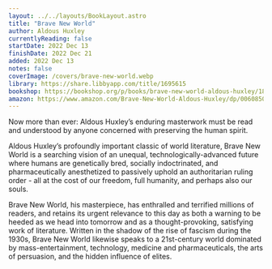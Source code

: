 ```yaml
---
layout: ../../layouts/BookLayout.astro
title: "Brave New World"
author: Aldous Huxley
currentlyReading: false
startDate: 2022 Dec 13
finishDate: 2022 Dec 21
added: 2022 Dec 13
notes: false
coverImage: /covers/brave-new-world.webp
library: https://share.libbyapp.com/title/1695615
bookshop: https://bookshop.org/p/books/brave-new-world-aldous-huxley/18711990
amazon: https://www.amazon.com/Brave-New-World-Aldous-Huxley/dp/0060850523
---
```


Now more than ever: Aldous Huxley’s enduring masterwork must be read and understood by anyone concerned with preserving the human spirit.

Aldous Huxley’s profoundly important classic of world literature, Brave New World is a searching vision of an unequal, technologically-advanced future where humans are genetically bred, socially indoctrinated, and pharmaceutically anesthetized to passively uphold an authoritarian ruling order - all at the cost of our freedom, full humanity, and perhaps also our souls.

Brave New World, his masterpiece, has enthralled and terrified millions of readers, and retains its urgent relevance to this day as both a warning to be heeded as we head into tomorrow and as a thought-provoking, satisfying work of literature. Written in the shadow of the rise of fascism during the 1930s, Brave New World likewise speaks to a 21st-century world dominated by mass-entertainment, technology, medicine and pharmaceuticals, the arts of persuasion, and the hidden influence of elites.

<!-- ### Notes & Highlights -->

<BuyBook
  library   = {frontmatter.library}
  bookshelf = {frontmatter.bookshelf}
  amazon    = {frontmatter.amazon}
/>
